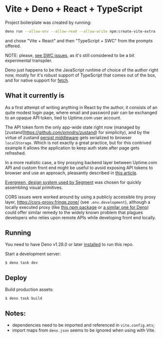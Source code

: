 # Vite + Deno + React + TypeScript

Project boilerplate was created by running:
```bash
deno run --allow-env --allow-read --allow-write npm:create-vite-extra
```

and chose "Vite + React" and then "TypeScript + SWC" from the prompts offered.

NOTE: please, [see SWC issues](https://github.com/swc-project/swc/issues/7435), as it's still considered to be a bit experimental transpiler.

Deno just happens to be the JavaScript runtime of choice of the author right now, mostly for it's robust support of TypeScript that comes out of the box, and for native support for [fetch](https://docs.deno.com/runtime/tutorials/fetch_data).

## What it currently is

As a first attempt of writing anything in React by the author, it consists of an quite modest login page, where email and password pair can be exchanged to an opaque API token, tied to Uptime.com user account.

The API token form the only app-wide state right now (managed by [zustand]https://github.com/pmndrs/zustand) for simplicity), and by the virtue of zustand [persist middleware](https://github.com/pmndrs/zustand/blob/main/docs/integrations/persisting-store-data.md) gets serialized to browser `localStorage`. Which is not exactly a great practice, but for this contrived example it allows the application to keep auth state after page gets refreshed.

In a more realistic case, a tiny proxying backend layer between Uptime.com API and custom front end might be useful to avoid exposing API tokens to browser and use an approach, pleasantly described in [this article](https://medium.com/lightrail/getting-token-authentication-right-in-a-stateless-single-page-application-57d0c6474e3).

[Evergreen, design system used by Segment](https://evergreen.segment.com/) was chosen for quickly assembling visual primitives.

CORS issues were worked around by using a publicly accessible tiny proxy layer, https://cors-proxy.fringe.zone/ (see `.env.development`), although a locally executed proxy (like [this npm package](https://github.com/garmeeh/local-cors-proxy) or [a similar one for Deno](https://github.com/hackathon-sidn/cors-proxy/blob/master/server.ts)) could offer similar remedy to the widely known problem that plagues developers who relies upon remote APIs while developing front end locally.

## Running

You need to have Deno v1.28.0 or later [installed](https://docs.deno.com/runtime/manual/getting_started/installation) to run this repo.

Start a development server:

```
$ deno task dev
```

## Deploy

Build production assets:

```
$ deno task build
```

## Notes:

- dependencies need to be imported and referenced in `vite.config.mts`;
- import maps from `deno.json` seems to be ignored when using with Vite.
